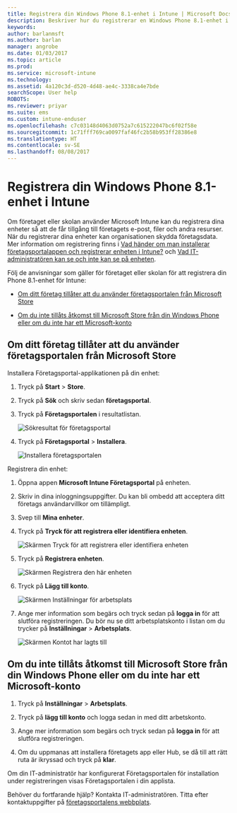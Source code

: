 ```yaml
---
title: Registrera din Windows Phone 8.1-enhet i Intune | Microsoft Docs
description: Beskriver hur du registrerar en Windows Phone 8.1-enhet i Intune
keywords: 
author: barlanmsft
ms.author: barlan
manager: angrobe
ms.date: 01/03/2017
ms.topic: article
ms.prod: 
ms.service: microsoft-intune
ms.technology: 
ms.assetid: 4a120c3d-d520-4d48-ae4c-3338ca4e7bde
searchScope: User help
ROBOTS: 
ms.reviewer: priyar
ms.suite: ems
ms.custom: intune-enduser
ms.openlocfilehash: c7c03148d4063d0752a7c615222047bc6f02f58e
ms.sourcegitcommit: 1c71fff769ca0097faf46fc2b58b953ff28386e8
ms.translationtype: HT
ms.contentlocale: sv-SE
ms.lasthandoff: 08/08/2017
---
```

# <a name="enroll-your-windows-phone-81-device-in-intune"></a>Registrera din Windows Phone 8.1-enhet i Intune

Om företaget eller skolan använder Microsoft Intune kan du registrera dina enheter så att de får tillgång till företagets e-post, filer och andra resurser. När du registrerar dina enheter kan organisationen skydda företagsdata. Mer information om registrering finns i [Vad händer om man installerar företagsportalappen och registrerar enheten i Intune?](what-happens-if-you-install-the-company-portal-app-and-enroll-your-device-in-intune-windows.md) och [Vad IT-administratören kan se och inte kan se på enheten](what-info-can-your-company-see-when-you-enroll-your-device-in-intune.md).


Följ de anvisningar som gäller för företaget eller skolan för att registrera din Phone 8.1-enhet för Intune:

-   [Om ditt företag tillåter att du använder företagsportalen från Microsoft Store](#if-your-company-lets-you-use-the-company-portal-from-the-windows-store)

-   [Om du inte tillåts åtkomst till Microsoft Store från din Windows Phone eller om du inte har ett Microsoft-konto](#if-you-are-not-allowed-to-access-the-windows-store-from-your-windows-phone-or-if-you-do-not-have-a-microsoft-account)

## <a name="if-your-company-lets-you-use-the-company-portal-from-the-microsoft-store"></a>Om ditt företag tillåter att du använder företagsportalen från Microsoft Store
Installera Företagsportal-applikationen på din enhet:

1.  Tryck på **Start** &gt; **Store**.

2.  Tryck på **Sök** och skriv sedan **företagsportal**.

3.  Tryck på **Företagsportalen** i resultatlistan.

    ![Sökresultat för företagsportal](./media/WP81-1-CP-search-store-v2.png)

4.  Tryck på **Företagsportal**  &gt; **Installera**.

    ![Installera företagsportalen](./media/WP81-2-CP-install-v2.png)

Registrera din enhet:

1.  Öppna appen **Microsoft Intune Företagsportal** på enheten.

2.  Skriv in dina inloggningsuppgifter. Du kan bli ombedd att acceptera ditt företags användarvillkor om tillämpligt.

3.  Svep till **Mina enheter**.

4.  Tryck på **Tryck för att registrera eller identifiera enheten**.

    ![Skärmen Tryck för att registrera eller identifiera enheten](./media/WP81-enroll-1-swipe-my-devices.png)

5.  Tryck på **Registrera enheten**.

    ![Skärmen Registrera den här enheten](./media/WP81-enroll-2-enroll-this-device.png)

6.  Tryck på **Lägg till konto**.

    ![Skärmen Inställningar för arbetsplats](./media/WP81-enroll-3-workplace-add-acct.png)

7.  Ange mer information som begärs och tryck sedan på **logga in** för att slutföra registreringen. Du bör nu se ditt arbetsplatskonto i listan om du trycker på **Inställningar** &gt; **Arbetsplats**.

    ![Skärmen Kontot har lagts till](./media/WP81-enroll-4-account-added.png)

## <a name="if-you-are-not-allowed-to-access-the-microsoft-store-from-your-windows-phone-or-if-you-do-not-have-a-microsoft-account"></a>Om du inte tillåts åtkomst till Microsoft Store från din Windows Phone eller om du inte har ett Microsoft-konto

1.  Tryck på **Inställningar** &gt; **Arbetsplats**.

2.  Tryck på **lägg till konto** och logga sedan in med ditt arbetskonto.

3.  Ange mer information som begärs och tryck sedan på **logga in** för att slutföra registreringen.

4.  Om du uppmanas att installera företagets app eller Hub, se då till att rätt ruta är ikryssad och tryck på **klar**.

Om din IT-administratör har konfigurerat Företagsportalen för installation under registreringen visas Företagsportalen i din applista.

Behöver du fortfarande hjälp? Kontakta IT-administratören. Titta efter kontaktuppgifter på [företagsportalens webbplats](http://portal.manage.microsoft.com).
